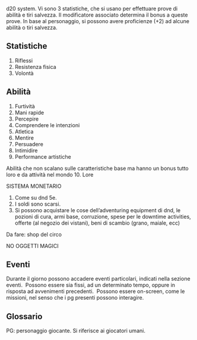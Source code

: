 d20 system. Vi sono 3 statistiche, che si usano per effettuare prove di abilità e tiri salvezza. Il modificatore associato determina il bonus a queste prove. In base al personaggio, si possono avere proficienze (+2) ad alcune abilità o tiri salvezza.


## Statistiche

1. Riflessi
2. Resistenza fisica
3. Volontà 

## Abilità 

1. Furtività
2. Mani rapide 
3. Percepire
4. Comprendere le intenzioni
5. Atletica
6. Mentire
7. Persuadere
8. Intimidire
9. Performance artistiche

Abilità che non scalano sulle caratteristiche base ma hanno un bonus tutto loro e da attività nel mondo
10. Lore

SISTEMA MONETARIO

1) Come su dnd 5e.
2) I soldi sono scarsi.
3) Si possono acquistare le cose dell’adventuring equipment di dnd, le pozioni di cura, armi base, corruzione, spese per le downtime activities, offerte (al negozio dei vistani), beni di scambio (grano, maiale, ecc)

Da fare: shop del circo

NO OGGETTI MAGICI

## Eventi
Durante il giorno possono accadere eventi particolari, indicati nella sezione eventi. 
Possono essere sia fissi, ad un determinato tempo, oppure in risposta ad avvenimenti precedenti. 
Possono essere on-screen, come le missioni, nel senso che i pg presenti possono interagire.
## Glossario
PG: personaggio giocante. Si riferisce ai giocatori umani.